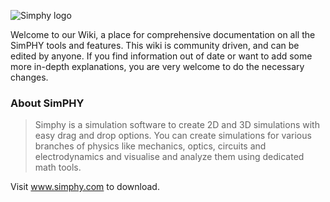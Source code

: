 ![Simphy logo](https://user-images.githubusercontent.com/80441425/110777628-56991180-8287-11eb-9f4b-cf282c4d22da.png)

Welcome to our Wiki, a place for comprehensive documentation on all the SimPHY tools and features. This wiki is community driven, and can be edited by anyone. If you find information out of date or want to add some more in-depth explanations, you are very welcome to do the necessary changes.

### About SimPHY
> Simphy is a simulation software to create 2D and 3D simulations with easy drag and drop options. You can create simulations for various branches of physics like mechanics, optics, circuits and electrodynamics and visualise and analyze them using dedicated math tools.

Visit www.simphy.com to download.
